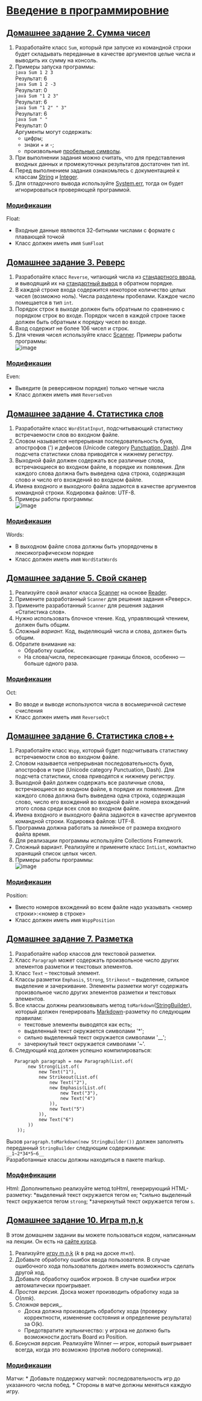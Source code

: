 # [Введение в программировние](https://github.com/dandolya/Introduction-to-Programming)

## [Домашнее задание 2. Сумма чисел](https://github.com/dandolya/Introduction-to-Programming/blob/main/Sum.java)
1. Разработайте класс `Sum`, который при запуске из командной строки будет складывать переданные в качестве аргументов целые числа и выводить их сумму на консоль.
2. Примеры запуска программы:\
`java Sum 1 2 3`\
Результат: 6\
`java Sum 1 2 -3`\
Результат: 0\
`java Sum "1 2 3"`\
Результат: 6\
`java Sum "1 2" " 3"`\
Результат: 6\
`java Sum " "`\
Результат: 0\
Аргументы могут содержать:
   * цифры;
   * знаки + и -;
   * произвольные [пробельные символы](https://docs.oracle.com/en/java/javase/17/docs/api/java.base/java/lang/Character.html#isWhitespace(char)).
3. При выполнении задания можно считать, что для представления входных данных и промежуточных результатов достаточен тип int.
4. Перед выполнением задания ознакомьтесь с документацией к классам [String](https://docs.oracle.com/en/java/javase/17/docs/api/java.base/java/lang/String.html) и [Integer](https://docs.oracle.com/en/java/javase/17/docs/api/java.base/java/lang/Integer.html).
5. Для отладочного вывода используйте [System.err](https://docs.oracle.com/en/java/javase/17/docs/api/java.base/java/lang/System.html#err), тогда он будет игнорироваться проверяющей программой.
### [Модификации](https://github.com/dandolya/Introduction-to-Programming/blob/main/SumFloat.java)
Float:
  * Входные данные являются 32-битными числами с формате с плавающей точкой
  * Класс должен иметь имя `SumFloat`

## [Домашнее задание 3. Реверс](https://github.com/dandolya/Introduction-to-Programming/blob/main/Reverse.java)
1. Разработайте класс `Reverse`, читающий числа из [стандартного ввода](https://docs.oracle.com/en/java/javase/17/docs/api/java.base/java/lang/System.html#in), и выводящий их на [стандартный вывод](https://docs.oracle.com/en/java/javase/17/docs/api/java.base/java/lang/System.html#out) в обратном порядке.
2. В каждой строке входа содержится некоторое количество целых чисел (возможно ноль). Числа разделены пробелами. Каждое число помещается в тип `int`.
3. Порядок строк в выходе должен быть обратным по сравнению с порядком строк во входе. Порядок чисел в каждой строке также должен быть обратным к порядку чисел во входе.
4. Вход содержит не более 106 чисел и строк.
5. Для чтения чисел используйте класс [Scanner](https://docs.oracle.com/en/java/javase/17/docs/api/java.base/java/util/Scanner.html).
Примеры работы программы:\
![image](https://github.com/dandolya/Introduction-to-Programming/assets/117770118/7587f1bf-e432-4ae5-b42a-ccaf6c90ca9d)
### [Модификации](https://github.com/dandolya/Introduction-to-Programming/blob/main/ReverseEven.java)
Even:
  * Выведите (в реверсивном порядке) только четные числа
  * Класс должен иметь имя `ReverseEven`

## [Домашнее задание 4. Статистика слов](https://github.com/dandolya/Introduction-to-Programming/blob/main/WordStatInput.java)
1. Разработайте класс `WordStatInput`, подсчитывающий статистику встречаемости слов во входном файле.
2. Словом называется непрерывная последовательность букв, апострофов (') и дефисов (Unicode category [Punctuation, Dash](https://docs.oracle.com/en/java/javase/17/docs/api/java.base/java/lang/Character.html#DASH_PUNCTUATION)). Для подсчета статистики слова приводятся к нижнему регистру.
3. Выходной файл должен содержать все различные слова, встречающиеся во входном файле, в порядке их появления. Для каждого слова должна быть выведена одна строка, содержащая слово и число его вхождений во входном файле.
4. Имена входного и выходного файла задаются в качестве аргументов командной строки. Кодировка файлов: UTF-8.
5. Примеры работы программы:\
![image](https://github.com/dandolya/Introduction-to-Programming/assets/117770118/9f5a257d-145c-4634-af3d-af746b0f9e52)
### [Модификации](https://github.com/dandolya/Introduction-to-Programming/blob/main/WordStatWords.java)
Words:
  * В выходном файле слова должны быть упорядочены в лексикографическом порядке
  * Класс должен иметь имя `WordStatWords`

## [Домашнее задание 5. Свой сканер](https://github.com/dandolya/Introduction-to-Programming/blob/main/MyScanner.java)
1. Реализуйте свой аналог класса [Scanner](https://docs.oracle.com/en/java/javase/17/docs/api/java.base/java/util/Scanner.html) на основе [Reader](https://docs.oracle.com/en/java/javase/17/docs/api/java.base/java/io/Reader.html).
2. Примените разработанный `Scanner` для решения задания «Реверс».
3. Примените разработанный `Scanner` для решения задания «Статистика слов».
4. Нужно использовать блочное чтение. Код, управляющий чтением, должен быть общим.
5. *Сложный вариант.* Код, выделяющий числа и слова, должен быть общим.
6. Обратите внимание на:
    * Обработку ошибок.
    * На слова/числа, пересекающие границы блоков, особенно — больше одного раза.
### [Модификации](https://github.com/dandolya/Introduction-to-Programming/blob/main/ReverseOct.java)
Oct:
  * Во вводе и выводе используются числа в восьмеричной системе счисления
  * Класс должен иметь имя `ReverseOct`

## [Домашнее задание 6. Статистика слов++](https://github.com/dandolya/Introduction-to-Programming/blob/main/Wspp.java)
1. Разработайте класс `Wspp`, который будет подсчитывать статистику встречаемости слов во входном файле.
2. Словом называется непрерывная последовательность букв, апострофов и тире (Unicode category Punctuation, Dash). Для подсчета статистики, слова приводятся к нижнему регистру.
3. Выходной файл должен содержать все различные слова, встречающиеся во входном файле, в порядке их появления. Для каждого слова должна быть выведена одна строка, содержащая слово, число его вхождений во входной файл и номера вхождений этого слова среди всех слов во входном файле.
4. Имена входного и выходного файла задаются в качестве аргументов командной строки. Кодировка файлов: UTF-8.
5. Программа должна работать за линейное от размера входного файла время.
6. Для реализации программы используйте Collections Framework.
7. Сложный вариант. Реализуйте и примените класс `IntList`, компактно хранящий список целых чисел.
8. Примеры работы программы:\
![image](https://github.com/dandolya/Introduction-to-Programming/assets/117770118/e474a219-db95-4925-bd2c-188da81f1742)
### [Модификации](https://github.com/dandolya/Introduction-to-Programming/blob/main/WsppPosition.java)
Position:
  * Вместо номеров вхождений во всем файле надо указывать <номер строки>:<номер в строке>
  * Класс должен иметь имя `WsppPosition`

## [Домашнее задание 7. Разметка](https://github.com/dandolya/Introduction-to-Programming/tree/main/markup)
1. Разработайте набор классов для текстовой разметки.
2. Класс `Paragraph` может содержать произвольное число других элементов разметки и текстовых элементов.
3. Класс `Text` – текстовый элемент.
4. Классы разметки `Emphasis`, `Strong`, `Strikeout` – выделение, сильное выделение и зачеркивание. Элементы разметки могут содержать произвольное число других элементов разметки и текстовых элементов.
5. Все классы должны реализовывать метод `toMarkdown`([StringBuilder](https://docs.oracle.com/en/java/javase/11/docs/api/java.base/java/lang/StringBuilder.html)), который должен генерировать [Markdown](https://ru.wikipedia.org/wiki/Markdown)-разметку по следующим правилам:
    * текстовые элементы выводятся как есть;
    * выделенный текст окружается символами '*';
    * сильно выделенный текст окружается символами '__';
    * зачеркнутый текст окружается символами '~'.
6. Следующий код должен успешно компилироваться:
```
   Paragraph paragraph = new Paragraph(List.of(
        new Strong(List.of(
            new Text("1"),
            new Strikeout(List.of(
                new Text("2"),
                new Emphasis(List.of(
                    new Text("3"),
                    new Text("4")
                )),
                new Text("5")
            )),
            new Text("6")
        ))
    ));
```
Вызов `paragraph.toMarkdown(new StringBuilder())` должен заполнять переданный `StringBuilder` следующим содержимым:\
    `__1~2*34*5~6__`\
Разработанные классы должны находиться в пакете markup.
### [Модфификации](https://github.com/dandolya/Introduction-to-Programming/tree/main/markup)
Html:
    Дополнительно реализуйте метод toHtml, генерирующий HTML-разметку:
        *выделеный текст окружается тегом `em`;
        *сильно выделеный текст окружается тегом `strong`;
        *зачеркнутый текст окружается тегом `s`.

## [Домашнее задание 10. Игра m,n,k](https://github.com/dandolya/Introduction-to-Programming/tree/main/game)
В этом домашнем задании вы можете пользоваться кодом, написанным на лекции. Он есть на [сайте курса](https://www.kgeorgiy.info/courses/prog-intro/).

1. Реализуйте [игру m,n,k](https://en.wikipedia.org/wiki/M,n,k-game) (_k_ в ряд на доске _m_×_n_).
2. Добавьте обработку ошибок ввода пользователя. В случае ошибочного хода пользователь должен иметь возможность сделать другой ход.
3. Добавьте обработку ошибок игроков. В случае ошибки игрок автоматически проигрывает.
4. _Простая версия_. Доска может производить обработку хода за O(_nmk_).
5. _Сложная_ версия_.
    * Доска должна производить обработку хода (проверку корректности, изменение состояния и определение результата) за O(k).
    * Предотвратите жульничество: у игрока не должно быть возможности достать Board из Position.
6. _Бонусная версия_. Реализуйте Winner — игрок, который выигрывает всегда, когда это возможно (против любого соперника).

### [Модификации](https://github.com/dandolya/Introduction-to-Programming/tree/main/game)
Матчи:
    * Добавьте поддержку матчей: последовательность игр до указанного числа побед.
    * Стороны в матче должны меняться каждую игру.
